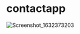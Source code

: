 # contactapp

![Screenshot_1632373203](https://user-images.githubusercontent.com/74593517/134456728-2da3edd6-d747-4d0a-aacb-e5ebdd59ef3a.png)
